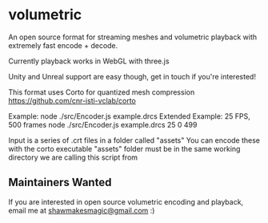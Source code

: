# volumetric

An open source format for streaming meshes and volumetric playback with extremely fast encode + decode.

Currently playback works in WebGL with three.js

Unity and Unreal support are easy though, get in touch if you're interested!

This format uses Corto for quantized mesh compression
https://github.com/cnr-isti-vclab/corto

Example:
node ./src/Encoder.js example.drcs
Extended Example: 25 FPS, 500 frames
node ./src/Encoder.js example.drcs 25 0 499

Input is a series of .crt files in a folder called "assets"
You can encode these with the corto executable
"assets" folder must be in the same working directory we are calling this script from

## Maintainers Wanted
If you are interested in open source volumetric encoding and playback, email me at shawmakesmagic@gmail.com :)
